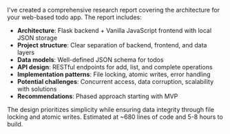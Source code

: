 I've created a comprehensive research report covering the architecture for your web-based todo app. The report includes:

- **Architecture**: Flask backend + Vanilla JavaScript frontend with local JSON storage
- **Project structure**: Clear separation of backend, frontend, and data layers
- **Data models**: Well-defined JSON schema for todos
- **API design**: RESTful endpoints for add, list, and complete operations
- **Implementation patterns**: File locking, atomic writes, error handling
- **Potential challenges**: Concurrent access, data corruption, scalability with solutions
- **Recommendations**: Phased approach starting with MVP

The design prioritizes simplicity while ensuring data integrity through file locking and atomic writes. Estimated at ~680 lines of code and 5-8 hours to build.